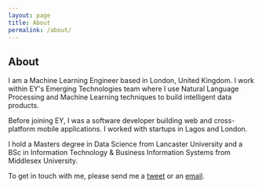```yaml
---
layout: page
title: About 
permalink: /about/
---
```


<h2>About</h2>

I am a Machine Learning Engineer based in London, United Kingdom. I work within EY's Emerging Technologies team where I use Natural Language Processing and Machine Learning techniques to build intelligent data products.

Before joining EY, I was a software developer building web and cross-platform mobile applications. I worked with startups in Lagos and London.

I hold a Masters degree in Data Science from Lancaster University and a BSc in Information Technology & Business Information Systems from Middlesex University.

To get in touch with me, please send me a [tweet](http://twitter.com/allenakinkunle) or an [email](mailto:hello@allenkunle.me).

